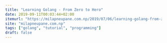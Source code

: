 ```yaml
---
title: "Learning Golang - From Zero to Hero"
date: 2019-09-11T00:03:44+02:00
itemurl: "https://milapneupane.com.np/2019/07/06/learning-golang-from-zero-to-hero/"
site: "milapneupane.com.np"
tags: ["golang", "tutorial", "programming"]
draft: false
---
```


